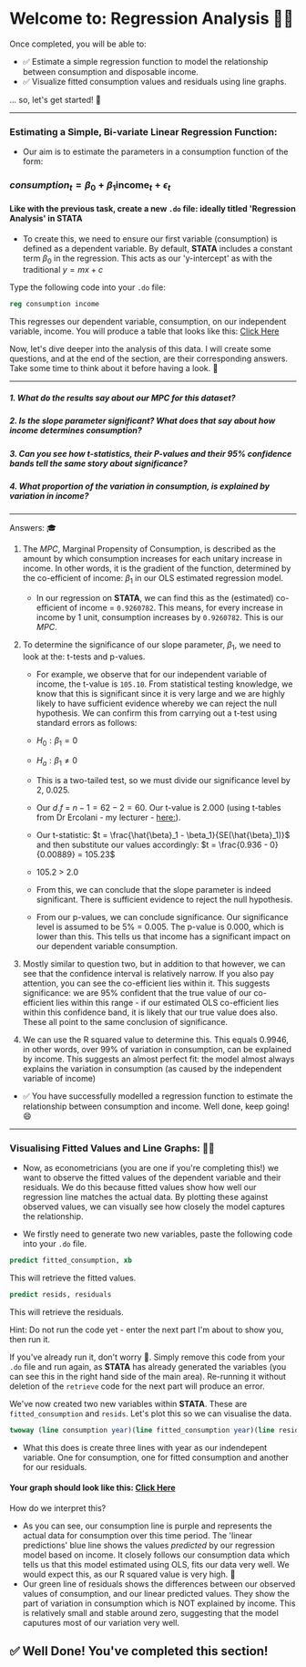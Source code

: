 # Welcome to: Regression Analysis 🙌🏾
Once completed, you will be able to:
- ✅ Estimate a simple regression function to model the relationship between consumption and disposable income.
- ✅ Visualize fitted consumption values and residuals using line graphs.

... so, let's get started! 👻

---
### Estimating a Simple, Bi-variate Linear Regression Function:
- Our aim is to estimate the parameters in a consumption function of the form:
### $consumption_{t} = \beta_0 + \beta_1 \text{income}_t + \epsilon_t$

#### Like with the previous task, create a new `.do` file: ideally titled 'Regression Analysis' in **STATA**

- To create this, we need to ensure our first variable (consumption) is defined as a dependent variable. By default, **STATA** includes a constant term $\beta_0$ in the regression. This acts as our 'y-intercept' as with the traditional $y = mx +c$

Type the following code into your `.do` file:
``` stata
reg consumption income
```
This regresses our dependent variable, consumption, on our independent variable, income. You will produce a table that looks like this: [Click Here](Images_RA/Consumption_Income_Regression_RA.png)

Now, let's dive deeper into the analysis of this data. I will create some questions, and at the end of the section, are their corresponding answers. Take some time to think about it before having a look. 👀

---

#####  1. What do the results say about our $MPC$ for this dataset?
#####  2. Is the slope parameter significant? What does that say about how income determines consumption?
#####  3.  Can you see how t-statistics, their P-values and their 95% confidence bands tell the same story about significance?
#####  4. What proportion of the variation in consumption, is explained by variation in income?

---

Answers: 🎓
1. The $MPC$, Marginal Propensity of Consumption, is described as the amount by which consumption increases for each unitary increase in income. In other words, it is the gradient of the function, determined by the co-efficient of income: $\beta_1$ in our OLS estimated regression model.
   - In our regression on **STATA**, we can find this as the (estimated) co-efficient of income = `0.9260782`. This means, for every increase in income by 1 unit, consumption increases by `0.9260782`. This is our $MPC$. 

2. To determine the significance of our slope parameter, $\beta_1$, we need to look at the: t-tests and p-values.
   - For example, we observe that for our independent variable of income, the t-value is `105.10`. From statistical testing knowledge, we know that this is significant since it is very large and we are highly likely to have sufficient evidence whereby we can reject the null hypothesis. We can confirm this from carrying out a t-test using standard errors as follows:

   - $H_0: \beta_1 = 0$
   - $H_a: \beta_1 \neq 0$
   - This is a two-tailed test, so we must divide our significance level by 2, $0.025$.
   - Our $d.f$ = $n - 1 = 62 - 2 = 60$. Our t-value is $2.000$ (using t-tables from Dr Ercolani - my lecturer - [here:](Statistical_Tables.pdf)).
   - Our t-statistic: $t = \frac{\hat{\beta}_1 - \beta_1}{SE(\hat{\beta}_1)}$ and then substitute our values accordingly: $t = \frac{0.936 - 0}{0.00889} = 105.23$
   - 105.2 > 2.0
   - From this, we can conclude that the slope parameter is indeed significant. There is sufficient evidence to reject the null hypothesis.
   - From our p-values, we can conclude significance. Our significance level is assumed to be 5% = 0.005. The p-value is 0.000, which is lower than this. This tells us that income has a significant impact on our dependent variable consumption.
   

3. Mostly similar to question two, but in addition to that however, we can see that the confidence interval is relatively narrow. If you also pay attention, you can see the co-efficient lies within it. This suggests significance: we are 95% confident that the true value of our co-efficient lies within this range - if our estimated OLS co-efficient lies within this confidence band, it is likely that our true value does also. These all point to the same conclusion of significance.

4. We can use the R squared value to determine this. This equals 0.9946, in other words, over 99% of variation in consumption, can be explained by income. This suggests an almost perfect fit: the model almost always explains the variation in consumption (as caused by the independent variable of income)

- ✅ You have successfully modelled a regression function to estimate the relationship between consumption and income. Well done, keep going! 😄

---

### Visualising Fitted Values and Line Graphs: 😵‍💫
- Now, as econometricians (you are one if you're completing this!) we want to observe the fitted values of the dependent variable and their residuals. We do this because fitted values show how well our regression line matches the actual data. By plotting these against observed values, we can visually see how closely the model captures the relationship.

- We firstly need to generate two new variables, paste the following code into your `.do` file.
``` stata
predict fitted_consumption, xb
```
This will retrieve the fitted values.
``` stata
predict resids, residuals
```
This will retrieve the residuals.

Hint: Do not run the code yet - enter the next part I'm about to show you, then run it. 

If you've already run it, don't worry 🤪. Simply remove this code from your `.do` file and run again, as **STATA** has already generated the variables (you can see this in the right hand side of the main area). Re-running it without deletion of the `retrieve` code for the next part will produce an error.

We've now created two new variables within **STATA**. These are `fitted_consumption` and `resids`. Let's plot this so we can visualise the data.

``` stata
twoway (line consumption year)(line fitted_consumption year)(line resids year)
```

- What this does is create three lines with year as our indendepent variable. One for consumption, one for fitted consumption and another for our residuals. 

#### Your graph should look like this: [Click Here](Fitted_Consumption_Consumption_Resids_Line_Graph_RA.png)

How do we interpret this? 
  - As you can see, our consumption line is purple and represents the actual data for consumption over this time period. The 'linear predictions' blue line shows the values *predicted* by our regression model based on income. It closely follows our consumption data which tells us that this model estimated using OLS, fits our data very well. We would expect this, as our R squared value is very high. 🤯
  - Our green line of residuals shows the differences between our observed values of consumption, and our linear predicted values. They show the part of variation in consumption which is NOT explained by income. This is relatively small and stable around zero, suggesting that the model caputures most of our variation very well.
    
## ✅ Well Done! You've completed this section!



